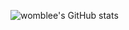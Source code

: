 ![womblee's GitHub stats](https://github-readme-stats.vercel.app/api?username=womblee&count_private=true&show_icons=true&theme=dark)
